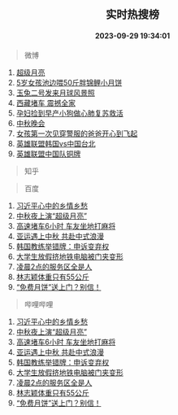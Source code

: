 <div align="center"><h2>实时热搜榜</h2><h4>2023-09-29 19:34:01</h4></div>

> 微博  

1. [超级月亮](https://s.weibo.com/weibo?q=%E8%B6%85%E7%BA%A7%E6%9C%88%E4%BA%AE&t=31&band_rank=1&Refer=top)<br />
2. [5岁女孩池边喂50斤胖锦鲤小月饼](https://s.weibo.com/weibo?q=%235%E5%B2%81%E5%A5%B3%E5%AD%A9%E6%B1%A0%E8%BE%B9%E5%96%8250%E6%96%A4%E8%83%96%E9%94%A6%E9%B2%A4%E5%B0%8F%E6%9C%88%E9%A5%BC%23&t=31&band_rank=2&Refer=top)<br />
3. [玉兔二号发来月球风景照](https://s.weibo.com/weibo?q=%23%E7%8E%89%E5%85%94%E4%BA%8C%E5%8F%B7%E5%8F%91%E6%9D%A5%E6%9C%88%E7%90%83%E9%A3%8E%E6%99%AF%E7%85%A7%23&t=31&band_rank=3&Refer=top)<br />
4. [西藏堵车 震撼全家](https://s.weibo.com/weibo?q=%E8%A5%BF%E8%97%8F%E5%A0%B5%E8%BD%A6%20%E9%9C%87%E6%92%BC%E5%85%A8%E5%AE%B6&t=31&band_rank=4&Refer=top)<br />
5. [孕妇捡到早产小狗做心肺复苏救活](https://s.weibo.com/weibo?q=%23%E5%AD%95%E5%A6%87%E6%8D%A1%E5%88%B0%E6%97%A9%E4%BA%A7%E5%B0%8F%E7%8B%97%E5%81%9A%E5%BF%83%E8%82%BA%E5%A4%8D%E8%8B%8F%E6%95%91%E6%B4%BB%23&t=31&band_rank=5&Refer=top)<br />
6. [中秋晚会](https://s.weibo.com/weibo?q=%E4%B8%AD%E7%A7%8B%E6%99%9A%E4%BC%9A&t=31&band_rank=6&Refer=top)<br />
7. [女孩第一次见穿警服的爸爸开心到飞起](https://s.weibo.com/weibo?q=%23%E5%A5%B3%E5%AD%A9%E7%AC%AC%E4%B8%80%E6%AC%A1%E8%A7%81%E7%A9%BF%E8%AD%A6%E6%9C%8D%E7%9A%84%E7%88%B8%E7%88%B8%E5%BC%80%E5%BF%83%E5%88%B0%E9%A3%9E%E8%B5%B7%23&t=31&band_rank=7&Refer=top)<br />
8. [英雄联盟韩国vs中国台北](https://s.weibo.com/weibo?q=%E8%8B%B1%E9%9B%84%E8%81%94%E7%9B%9F%E9%9F%A9%E5%9B%BDvs%E4%B8%AD%E5%9B%BD%E5%8F%B0%E5%8C%97&t=31&band_rank=8&Refer=top)<br />
9. [英雄联盟中国队铜牌](https://s.weibo.com/weibo?q=%23%E8%8B%B1%E9%9B%84%E8%81%94%E7%9B%9F%E4%B8%AD%E5%9B%BD%E9%98%9F%E9%93%9C%E7%89%8C%23&t=31&band_rank=9&Refer=top)<br />

> 知乎  


> 百度  

1. [习近平心中的乡情乡愁](https://www.baidu.com/s?wd=%E4%B9%A0%E8%BF%91%E5%B9%B3%E5%BF%83%E4%B8%AD%E7%9A%84%E4%B9%A1%E6%83%85%E4%B9%A1%E6%84%81&sa=fyb_news&rsv_dl=fyb_news)<br />
2. [中秋夜上演“超级月亮”](https://www.baidu.com/s?wd=%E4%B8%AD%E7%A7%8B%E5%A4%9C%E4%B8%8A%E6%BC%94%E2%80%9C%E8%B6%85%E7%BA%A7%E6%9C%88%E4%BA%AE%E2%80%9D&sa=fyb_news&rsv_dl=fyb_news)<br />
3. [高速堵车6小时 车友坐地打麻将](https://www.baidu.com/s?wd=%E9%AB%98%E9%80%9F%E5%A0%B5%E8%BD%A66%E5%B0%8F%E6%97%B6+%E8%BD%A6%E5%8F%8B%E5%9D%90%E5%9C%B0%E6%89%93%E9%BA%BB%E5%B0%86&sa=fyb_news&rsv_dl=fyb_news)<br />
4. [亚运遇上中秋 共赴中式浪漫](https://www.baidu.com/s?wd=%E4%BA%9A%E8%BF%90%E9%81%87%E4%B8%8A%E4%B8%AD%E7%A7%8B+%E5%85%B1%E8%B5%B4%E4%B8%AD%E5%BC%8F%E6%B5%AA%E6%BC%AB&sa=fyb_news&rsv_dl=fyb_news)<br />
5. [韩国教练举错牌：申诉变弃权](https://www.baidu.com/s?wd=%E9%9F%A9%E5%9B%BD%E6%95%99%E7%BB%83%E4%B8%BE%E9%94%99%E7%89%8C%EF%BC%9A%E7%94%B3%E8%AF%89%E5%8F%98%E5%BC%83%E6%9D%83&sa=fyb_news&rsv_dl=fyb_news)<br />
6. [大学生放假挤地铁电脑被门夹变形](https://www.baidu.com/s?wd=%E5%A4%A7%E5%AD%A6%E7%94%9F%E6%94%BE%E5%81%87%E6%8C%A4%E5%9C%B0%E9%93%81%E7%94%B5%E8%84%91%E8%A2%AB%E9%97%A8%E5%A4%B9%E5%8F%98%E5%BD%A2&sa=fyb_news&rsv_dl=fyb_news)<br />
7. [凌晨2点的服务区全是人](https://www.baidu.com/s?wd=%E5%87%8C%E6%99%A82%E7%82%B9%E7%9A%84%E6%9C%8D%E5%8A%A1%E5%8C%BA%E5%85%A8%E6%98%AF%E4%BA%BA&sa=fyb_news&rsv_dl=fyb_news)<br />
8. [林志颖体重只有55公斤](https://www.baidu.com/s?wd=%E6%9E%97%E5%BF%97%E9%A2%96%E4%BD%93%E9%87%8D%E5%8F%AA%E6%9C%8955%E5%85%AC%E6%96%A4&sa=fyb_news&rsv_dl=fyb_news)<br />
9. [“免费月饼”送上门？别信！](https://www.baidu.com/s?wd=%E2%80%9C%E5%85%8D%E8%B4%B9%E6%9C%88%E9%A5%BC%E2%80%9D%E9%80%81%E4%B8%8A%E9%97%A8%EF%BC%9F%E5%88%AB%E4%BF%A1%EF%BC%81&sa=fyb_news&rsv_dl=fyb_news)<br />

> 哔哩哔哩  

1. [习近平心中的乡情乡愁](https://www.baidu.com/s?wd=%E4%B9%A0%E8%BF%91%E5%B9%B3%E5%BF%83%E4%B8%AD%E7%9A%84%E4%B9%A1%E6%83%85%E4%B9%A1%E6%84%81&sa=fyb_news&rsv_dl=fyb_news)<br />
2. [中秋夜上演“超级月亮”](https://www.baidu.com/s?wd=%E4%B8%AD%E7%A7%8B%E5%A4%9C%E4%B8%8A%E6%BC%94%E2%80%9C%E8%B6%85%E7%BA%A7%E6%9C%88%E4%BA%AE%E2%80%9D&sa=fyb_news&rsv_dl=fyb_news)<br />
3. [高速堵车6小时 车友坐地打麻将](https://www.baidu.com/s?wd=%E9%AB%98%E9%80%9F%E5%A0%B5%E8%BD%A66%E5%B0%8F%E6%97%B6+%E8%BD%A6%E5%8F%8B%E5%9D%90%E5%9C%B0%E6%89%93%E9%BA%BB%E5%B0%86&sa=fyb_news&rsv_dl=fyb_news)<br />
4. [亚运遇上中秋 共赴中式浪漫](https://www.baidu.com/s?wd=%E4%BA%9A%E8%BF%90%E9%81%87%E4%B8%8A%E4%B8%AD%E7%A7%8B+%E5%85%B1%E8%B5%B4%E4%B8%AD%E5%BC%8F%E6%B5%AA%E6%BC%AB&sa=fyb_news&rsv_dl=fyb_news)<br />
5. [韩国教练举错牌：申诉变弃权](https://www.baidu.com/s?wd=%E9%9F%A9%E5%9B%BD%E6%95%99%E7%BB%83%E4%B8%BE%E9%94%99%E7%89%8C%EF%BC%9A%E7%94%B3%E8%AF%89%E5%8F%98%E5%BC%83%E6%9D%83&sa=fyb_news&rsv_dl=fyb_news)<br />
6. [大学生放假挤地铁电脑被门夹变形](https://www.baidu.com/s?wd=%E5%A4%A7%E5%AD%A6%E7%94%9F%E6%94%BE%E5%81%87%E6%8C%A4%E5%9C%B0%E9%93%81%E7%94%B5%E8%84%91%E8%A2%AB%E9%97%A8%E5%A4%B9%E5%8F%98%E5%BD%A2&sa=fyb_news&rsv_dl=fyb_news)<br />
7. [凌晨2点的服务区全是人](https://www.baidu.com/s?wd=%E5%87%8C%E6%99%A82%E7%82%B9%E7%9A%84%E6%9C%8D%E5%8A%A1%E5%8C%BA%E5%85%A8%E6%98%AF%E4%BA%BA&sa=fyb_news&rsv_dl=fyb_news)<br />
8. [林志颖体重只有55公斤](https://www.baidu.com/s?wd=%E6%9E%97%E5%BF%97%E9%A2%96%E4%BD%93%E9%87%8D%E5%8F%AA%E6%9C%8955%E5%85%AC%E6%96%A4&sa=fyb_news&rsv_dl=fyb_news)<br />
9. [“免费月饼”送上门？别信！](https://www.baidu.com/s?wd=%E2%80%9C%E5%85%8D%E8%B4%B9%E6%9C%88%E9%A5%BC%E2%80%9D%E9%80%81%E4%B8%8A%E9%97%A8%EF%BC%9F%E5%88%AB%E4%BF%A1%EF%BC%81&sa=fyb_news&rsv_dl=fyb_news)<br />
